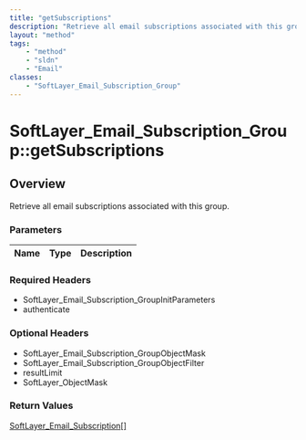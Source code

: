 ```yaml
---
title: "getSubscriptions"
description: "Retrieve all email subscriptions associated with this group."
layout: "method"
tags:
    - "method"
    - "sldn"
    - "Email"
classes:
    - "SoftLayer_Email_Subscription_Group"
---
```

# SoftLayer_Email_Subscription_Group::getSubscriptions
## Overview 
Retrieve all email subscriptions associated with this group.

### Parameters 
|Name | Type | Description |
| --- | --- | --- |


### Required Headers
* SoftLayer_Email_Subscription_GroupInitParameters
* authenticate

### Optional Headers
* SoftLayer_Email_Subscription_GroupObjectMask
* SoftLayer_Email_Subscription_GroupObjectFilter
* resultLimit
* SoftLayer_ObjectMask

### Return Values
<a href='/reference/datatypes/SoftLayer_Email_Subscription'>SoftLayer_Email_Subscription[] </a>
